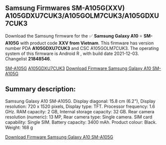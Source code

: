 <h2>Samsung Firmwares SM-A105G(XXV) A105GDXU7CUK3/A105GOLM7CUK3/A105GDXU7CUK3</h2>
Download the Samsung firmware for the ✅ <strong>Samsung Galaxy A10 </strong> ⭐ <strong>SM-A105G</strong> with product code <strong>XXV</strong> <strong> from Vietnam</strong>. This firmware has version number PDA <strong>A105GDXU7CUK3</strong> and CSC A105GOLM7CUK3. The operating system of this firmware is Android R , with build date 2021-12-03. Changelist <strong>21848546</strong>.


[SM-A105G](https://samfirm.shop/samsung/model/SM-A105G)
[A105GDXU7CUK3](https://samfirm.shop/samsung/pda/A105GDXU7CUK3)
[Download Firmware Samsung Galaxy A10 SM-A105G](https://samfirm.shop/samsung/firmware/480150)
<h2>Summary description:</h2>
<p>Samsung Galaxy A10 SM-A105G. Display diagonal: 15.8 cm (6.2"), Display resolution: 720 x 1520 pixels, Display type: TFT. Processor frequency: 1.6 GHz. RAM capacity: 2 GB, Internal storage capacity: 32 GB. Rear camera resolution (numeric): 13 MP, Rear camera type: Single camera. SIM card capability: Single SIM. Battery capacity: 3400 mAh. Product colour: Black. Weight: 168 g</p>


[Download Firmware Samsung Galaxy A10 SM-A105G](https://samfirm.shop/samsung/firmware/480150)
